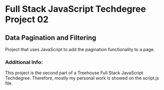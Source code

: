# Full Stack JavaScript Techdegree Project 02

## Data Pagination and Filtering
Project that uses JavaScript to add the pagination functionality to a page.

### Additional Info:
This project is the second part of a Treehouse Full Stack JavaScript Techdegree.
Therefore, mostly my personal work is showed on the script.js file.
